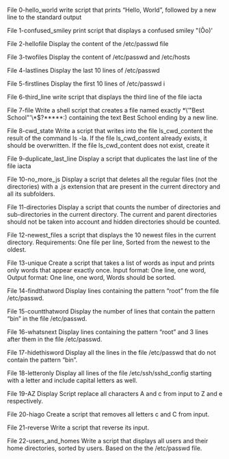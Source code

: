 File 0-hello_world write script that prints “Hello, World”, followed by a new line to the standard output

File 1-confused_smiley print script that displays a confused smiley "(Ôo)'

File 2-hellofile Display the content of the /etc/passwd file 

File 3-twofiles Display the content of /etc/passwd and /etc/hosts

File 4-lastlines Display the last 10 lines of /etc/passwd

File 5-firstlines Display the first 10 lines of /etc/passwd i

File 6-third_line write  script that displays the third line of the file iacta

File 7-file Write a shell script that creates a file named exactly \*\\'"Best School"\'\\*$\?\*\*\*\*\*:) containing the text Best School ending by a new line.

File 8-cwd_state Write a script that writes into the file ls_cwd_content the result of the command ls -la. If the file ls_cwd_content already exists, it should be overwritten. If the file ls_cwd_content does not exist, create it

File 9-duplicate_last_line Display a script that duplicates the last line of the file iacta

File 10-no_more_js Display a script that deletes all the regular files (not the directories) with a .js extension that are present in the current directory and all its subfolders.

File 11-directories Display a script that counts the number of directories and sub-directories in the current directory. The current and parent directories should not be taken into account and hidden directories should be counted. 

File 12-newest_files  a script that displays the 10 newest files in the current directory. Requirements: One file per line, Sorted from the newest to the oldest.

File 13-unique Create a script that takes a list of words as input and prints only words that appear exactly once. Input format: One line, one word, Output format: One line, one word, Words should be sorted. 

File 14-findthatword Display lines containing the pattern “root” from the file /etc/passwd.

File 15-countthatword Display the number of lines that contain the pattern “bin” in the file /etc/passwd.

File 16-whatsnext Display lines containing the pattern “root” and 3 lines after them in the file /etc/passwd.

File 17-hidethisword Display all the lines in the file /etc/passwd that do not contain the pattern “bin”.

File 18-letteronly Display all lines of the file /etc/ssh/sshd_config starting with a letter and include capital letters as well.

File 19-AZ Display Script replace all characters A and c from input to Z and e respectively.

File 20-hiago Create a script that removes all letters c and C from input.  

File 21-reverse Write a script that reverse its input.

File 22-users_and_homes Write a script that displays all users and their home directories, sorted by users. Based on the the /etc/passwd file.      
